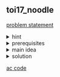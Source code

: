 ## toi17_noodle
[problem statement](https://programming.in.th/tasks/toi17_noodle)

<details>
  <summary>hint</summary>
  <ul>
    <details>
      <summary>hint 1</summary>
      <p>ถ้าร้านสุดท้ายมีช่องขายให้เลือก 1 ช่อง กับร้านสุดท้ายมีช่องให้เลือก 1000 ช่องก็ไม่ต่างกัน</p>
    </details>
    <details>
      <summary>hint 2</summary>
      <p>ถ้าเราถามว่าให้ร้านที่ได้น้อยที่สุดได้แค่ x จะมีแค่ 2 คำตอบ คือ ได้ กับ ไม่ได้</p>
    </details>
  </ul>
</details>

<details>
  <summary>prerequisites</summary>
  <p>ข้อนี้คือการแบ่งช่วงช่องขายขนมจีน โดยขั้นต่ำของทุกช่วงมากที่สุด โดยขนมจีนที่แต่ละช่วงจะได้รับจะเท่ากับผลรวมของ k ช่องที่มากที่สุดที่อยู่ในช่วงนั้นๆ </p>
</details>

<details>
  <summary>main idea</summary>
  <p>ข้อนี้จะเนื่องจาก  n≤500,000 จึงไม่สามารถทำในเวลา O(n^2) ได้ ก็คือไม่สามารถไล่แบ่งช่วงซ้ายขวาไปมาได้ สังเกตว่าการที่เราจะดูว่าขั้นต่ำมากสุดเท่าไหร่ สมมติให้เป็น max_min_amount ทุกจำนวนที่ต่ำว่านี้ สามารถแจกขนมจีนให้ทุกร้านได้มากกว่านี้ได้ แต่จะทำไม่ได้ สำหรับทุกจำนวนมากกว่า max_min_amount แต่เนื่องจากโจทย์คำนึงถึงแค่ช่วงที่น้อยที่สุด  การที่จะตรวจสอบค่าหนึ่งว่าสามารถเป็นขั้นต่ำได้หรือไม่ เรา greedy ให้แต่ละช่วงมีค่ารวมได้น้อยที่สุด แต่มากกว่าหรือเท่ากับขั้นต่ำ และถ้าเหลือตอนสุดท้ายก็ไม่เป็นไร เพราะโจทย์คำนึงถึงแค่ค่าที่น้อยที่สุด</p>
</details>

<details>
  <summary>solution</summary>
  <p>เราจะ binary search on answer หาว่า q สามารถเป็นขั้นต่ำได้ไหม จนเหลือ q ค่าเดียว ซึ่งจะเป็นคำตอบ โดยเราจะสร้างฟังก์ชันตรวจสอบว่า สามารถจ่ายขนมจีน ให้ช่วงน้อยที่สุด ได้รับอย่างน้อย q  ได้หรือไม่ ฟังก์ชันนี้ทำงานโดยแต่ละ loop แทนแต่ละช่วง แต่ละลูปเก็บ k ช่องที่มากที่สุด หรือจนกว่าจะถึง q และขยายช่วงไปเรื่อยๆจนผลรวม k ช่อง ≥ q ถ้าสามารถวน loop ได้ครบ m รอบ หรือแจกครบทุกร้าน ก็จะ return true ถ้า n หรือช่องจ่ายขนมจีนหมดก่อน ก็จะ return false แสดงว่าไม่สามารถจ่ายให้ขั้นต่ำ q ได้</p>
</details>

[ac code](empty)
